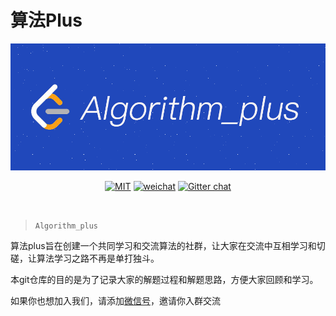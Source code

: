 
# 算法Plus


<div align="center">  

<img src="https://raw.githubusercontent.com/JackLee-pro/algorithm_plus/master/pictures/algorithm_plus.png" width=""/> 
<br/>

[![MIT](https://img.shields.io/badge/LICENSE-MIT-blue)](https://github.com/JackLee-pro/algorithm_plus/blob/master/LICENSE)
[![weichat](https://img.shields.io/badge/weichat-s419505080s-green)](https://raw.githubusercontent.com/JackLee-pro/algorithm_plus/master/pictures/qr_code.jpg)
[![Gitter chat](https://img.shields.io/badge/Chat-Gitter-ff69b4.svg?label=Chat&logo=gitter&style=flat-square)](https://gitter.im/algorithm_plus)



</div><br>


> `Algorithm_plus`

算法plus旨在创建一个共同学习和交流算法的社群，让大家在交流中互相学习和切磋，让算法学习之路不再是单打独斗。

本git仓库的目的是为了记录大家的解题过程和解题思路，方便大家回顾和学习。

如果你也想加入我们，请添加[微信号](https://raw.githubusercontent.com/JackLee-pro/algorithm_plus/master/pictures/qr_code.jpg)，邀请你入群交流















